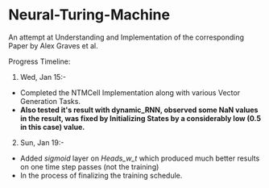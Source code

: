 # Neural-Turing-Machine
An attempt at Understanding and Implementation of the corresponding Paper by Alex Graves et al.

Progress Timeline:

1. Wed, Jan 15:-
+ Completed the NTMCell Implementation along with various Vector Generation Tasks.
+ __Also tested it's result with dynamic_RNN, observed some NaN values in the result, was fixed by Initializing      States by a considerably low (0.5 in this case) value.__

2. Sun, Jan 19:-
+ Added *sigmoid* layer on *Heads_w_t* which produced much better results on one time step passes (not the training)
+ In the process of finalizing the training schedule.
